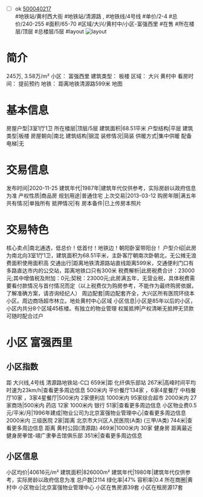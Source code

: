 - [ ] ok [500040217](https://bj.5i5j.com/ershoufang/500040217.html)  
 #地铁站/黄村西大街 #地铁站/清源路 ,  #地铁线/4号线
#单价/2-4 #总价/240-255 #面积/65-70   #区域/大兴/黄村中/小区-富强西里 #在售 #所在楼层/顶层 #总楼层/5层 #layout 
![layout](http://image2.5i5j.com//group2/M00/2C/68/CgqJM1zNrF-ABr_OAAHCtSF_tbo490.jpg_P5.jpg) 
# 简介 
 245万,  3.58万/m² 
小区： 富强西里
建筑类型： 板楼
区域： 大兴 黄村中
看房时间： 提前预约
地铁： 距离地铁清源路599米 地图
# 基本信息 
 房屋户型|3室1厅1卫
所在楼层|顶层/5层
建筑面积|68.51平米
户型结构|平层
建筑类型|板楼
房屋朝向|南北
建筑结构|钢混
装修情况|简装
供暖方式|集中供暖
配备电梯|无
# 交易信息 
 发布时间|2020-11-25
建筑年代|1987年|建筑年代仅供参考，实际房龄以政府信息为准
产权性质|商品房
规划用途|普通住宅
上次交易|2013-03-12
购房年限|满五年
共有情况|单独所有
抵押情况|有
房本备件|已上传房本照片
# 交易特色 
 核心卖点|南北通透，低总价！低首付！地铁边！朝阳卧室带阳台！
户型介绍|此房为南北向3室1厅1卫，建筑面积为68.51平米，主卧客厅朝南次卧朝北，无公摊无浪费面积使用面积高
交通出行|距离地铁清源路站直线距离599米，交通便利门口有多路直达市内的公交站，距离地铁口只有300米
税费解析|此房税费合计：23000元;其中增值税及附加：0元;契税：23000元;此房满五年，无营业税，具体税费需要看付款情况与首付情况而定（以上税费仅为购房参考，不能作为最终购房依据，了解准确方案，请咨询经纪人）
周边配套|周边配套齐全，大兴区所有医院环绕本小区。周边商场超市林立。地处黄村中心区域
小区信息|小区是85年以后的小区，小区内共分8个区域45栋楼。有独立的物业管理
权属抵押|产权清晰无抵押无贷款可随时配合过户
# 小区 富强西里
## 小区指数 
 距 大兴线,4号线 清源路地铁站-C口 659米|距 化纤俱乐部站 267米|高峰时间平均时速为23km/h|查看更多周边信息
500米内 平价餐厅134家 ，6家4星餐厅
中档餐厅10家 ，3家4星餐厅|500米内 2家便利店
1000米内 95家综合超市
2000米内 27家商场|500米内 药店 12家
1000米内 银行 51家|查看更多周边信息
小区物业费0.5元/平米/月|1996年建成|物业公司为北京富强物业管理中心|查看更多周边信息
2000米内 三级医院 2家|距离 北京市大兴区人民医院(A类) (三甲/A类) 744米|查看更多周边信息
距离 黄村公园(清源路) 469米|1000米内 30家 健身房
距离最近健身房拳馆-翊广隶拳击馆俱乐部 351米|查看更多周边信息
## 小区信息 
 小区均价|40616元/m²
建筑面积|826000m²
建筑年代|1980年|建筑年代仅供参考，实际房龄以政府信息为准
总户数|2114
绿化率|47%
容积率|0.4
所在商圈|黄村中
小区物业|北京富强物业管理中心
小区在售房源39套
小区在租房源17套
